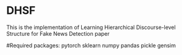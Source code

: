 # DHSF
This is the implementation of  Learning Hierarchical Discourse-level Structure for Fake News Detection paper 

#Required packages:
    pytorch
    sklearn
    numpy
    pandas
    pickle
    gensim
